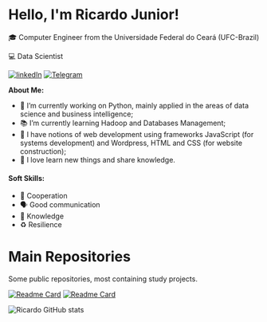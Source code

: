 # Hello, I'm Ricardo Junior!

🎓 Computer Engineer from the Universidade Federal do Ceará (UFC-Brazil)

💻 Data Scientist  

<a href="https://www.linkedin.com/in/ricardo-junior37/" rel="some text">![linkedIn](https://img.shields.io/badge/LinkedIn-0077B5?style=for-the-badge&logo=linkedin&logoColor=white)</a>
<a href="https://t.me/ricardo_jr37" rel="some text">![Telegram](https://img.shields.io/badge/Telegram-2CA5E0?style=for-the-badge&logo=telegram&logoColor=white)</a>

**About Me:**
- 🎯 I’m currently working on Python, mainly applied in the areas of data science and business intelligence;
- 📚 I’m currently learning Hadoop and Databases Management;
- 📖 I have notions of web development using frameworks JavaScript (for systems development) and Wordpress, HTML and CSS (for website construction);
- 💝 I love learn new things and share knowledge.

#### Soft Skills:
- 🎯 Cooperation
- 🗣️ Good communication
- 🧠 Knowledge
- ♻️ Resilience

# Main Repositories
Some public repositories, most containing study projects.

[![Readme Card](https://github-readme-stats.vercel.app/api/pin/?username=ricardo-jr37&repo=superstore_data&theme=radical)](https://github.com/ricardo-jr37/superstore_data)
[![Readme Card](https://github-readme-stats.vercel.app/api/pin/?username=ricardo-jr37&repo=botjulia&theme=radical)](https://github.com/ricardo-jr37/botjulia)


![Ricardo GitHub stats](https://github-readme-stats.vercel.app/api?username=ricardo-jr37&show_icons=true&theme=radical)

